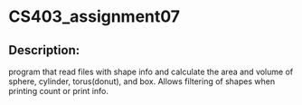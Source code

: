 # CS403_assignment07
## Description:
program that read files with shape info and calculate the area and volume of sphere, cylinder, torus(donut), and box. Allows filtering of shapes when printing count or print info.